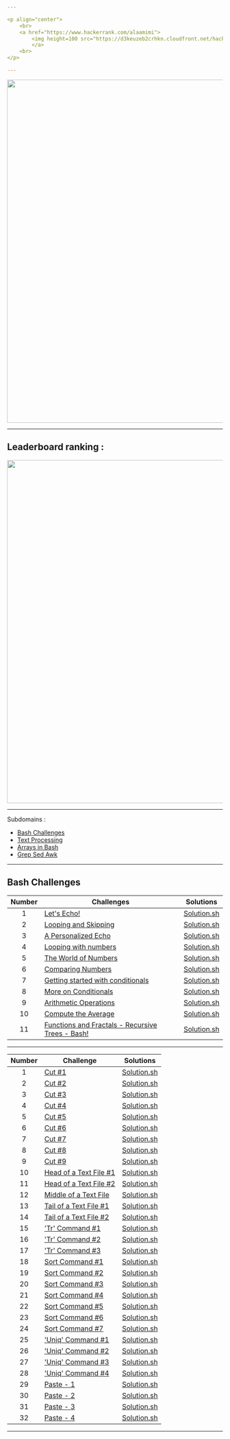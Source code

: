 ```yaml
---

<p align="center">  
	<br>
	<a href="https://www.hackerrank.com/alaamimi">
        <img height=100 src="https://d3keuzeb2crhkn.cloudfront.net/hackerrank/assets/styleguide/logo_wordmark-f5c5eb61ab0a154c3ed9eda24d0b9e31.svg"> 
    	</a>
	<br>
</p> 

---
```


</p>
<p align="center">
<img src="https://sweetcode.io/wp-content/uploads/2018/01/ascii_dog.gif" width="800">
</p>

---

## Leaderboard ranking :

</p>
<p align="center">
<img src="https://github.com/alaamimi/UnixShell-HackerRank-Assessements/blob/master/img/rank.JPG" width="800">
</p>

---

Subdomains :
 
* [Bash Challenges](https://www.hackerrank.com/domains/shell?filters%5Bsubdomains%5D%5B%5D=bash)
* [Text Processing](https://www.hackerrank.com/domains/shell?filters%5Bsubdomains%5D%5B%5D=textpro)
* [Arrays in Bash](https://www.hackerrank.com/domains/shell?filters%5Bsubdomains%5D%5B%5D=arrays-in-bash)
* [Grep Sed Awk](https://www.hackerrank.com/domains/shell?filters%5Bsubdomains%5D%5B%5D=grep-sed-awk)

---

## Bash Challenges

| Number | Challenges | Solutions |
|:------:|------------|:---------:|
| 1 |[Let's Echo!](https://www.hackerrank.com/challenges/bash-tutorials-lets-echo/problem) | [Solution.sh](https://github.com/alaamimi/UnixShell-HackerRank-Assessements/blob/master/Bash/lets_echo.sh)
| 2 |[Looping and Skipping](https://www.hackerrank.com/challenges/bash-tutorials---looping-and-skipping/problem) | [Solution.sh](https://github.com/alaamimi/UnixShell-HackerRank-Assessements/blob/master/Bash/looping_and_skipping.sh)
| 3 |[A Personalized Echo](https://www.hackerrank.com/challenges/bash-tutorials---a-personalized-echo/problem) | [Solution.sh](https://github.com/alaamimi/UnixShell-HackerRank-Assessements/tree/master/Bash)
| 4 |[Looping with numbers](https://www.hackerrank.com/challenges/bash-tutorials---looping-with-numbers/problem) |  [Solution.sh](https://github.com/alaamimi/UnixShell-HackerRank-Assessements/blob/master/Bash/looping_with_numbers.sh)
| 5 |[The World of Numbers](https://www.hackerrank.com/challenges/bash-tutorials---the-world-of-numbers/problem) | [Solution.sh](https://github.com/alaamimi/UnixShell-HackerRank-Assessements/blob/master/Bash/the_world_of_numbers.sh)
| 6 |[Comparing Numbers](https://www.hackerrank.com/challenges/bash-tutorials---comparing-numbers/problem) | [Solution.sh](https://github.com/alaamimi/UnixShell-HackerRank-Assessements/tree/master/Bash)
| 7 |[Getting started with conditionals](https://www.hackerrank.com/challenges/bash-tutorials---getting-started-with-conditionals/problem) | [Solution.sh](https://github.com/alaamimi/UnixShell-HackerRank-Assessements/blob/master/Bash/getting_started_with_conditionals.sh)
| 8 |[More on Conditionals](https://www.hackerrank.com/challenges/bash-tutorials---more-on-conditionals/problem) | [Solution.sh](https://github.com/alaamimi/UnixShell-HackerRank-Assessements/tree/master/Bash)
| 9 |[Arithmetic Operations](https://www.hackerrank.com/challenges/bash-tutorials---arithmetic-operations/problem) | [Solution.sh](https://github.com/alaamimi/UnixShell-HackerRank-Assessements/blob/master/Bash/arithmetic_operations.sh)
| 10|[Compute the Average](https://www.hackerrank.com/challenges/bash-tutorials---compute-the-average/problem) | [Solution.sh](https://github.com/alaamimi/UnixShell-HackerRank-Assessements/blob/master/Bash/compute_the_overage.sh)
| 11|[Functions and Fractals - Recursive Trees - Bash!](https://www.hackerrank.com/challenges/fractal-trees-all/problem) | [Solution.sh](https://github.com/alaamimi/UnixShell-HackerRank-Assessements/blob/master/Bash/functions_and_fractals_recursive_trees_bash.sh)


---

| Number | Challenge | Solutions |
|:------:|-----------|:---------:|
|1|[Cut #1](https://www.hackerrank.com/challenges/text-processing-cut-1/problem) | [Solution.sh](https://github.com/alaamimi/UnixShell-HackerRank-Assessements/blob/master/Text_processing/cut_1.sh) |
|2|[Cut #2](https://www.hackerrank.com/challenges/text-processing-cut-2/problem) | [Solution.sh](https://github.com/alaamimi/UnixShell-HackerRank-Assessements/blob/master/Text_processing/cut_2.sh) |
|3|[Cut #3](https://www.hackerrank.com/challenges/text-processing-cut-3/problem) | [Solution.sh](https://github.com/alaamimi/UnixShell-HackerRank-Assessements/blob/master/Text_processing/cut_3.sh) |
|4|[Cut #4](https://www.hackerrank.com/challenges/text-processing-cut-4/problem) | [Solution.sh](https://github.com/alaamimi/UnixShell-HackerRank-Assessements/blob/master/Text_processing/cut_4.sh) |
|5|[Cut #5](https://www.hackerrank.com/challenges/text-processing-cut-5/problem) | [Solution.sh](https://github.com/alaamimi/UnixShell-HackerRank-Assessements/blob/master/Text_processing/cut_5.sh) |
|6|[Cut #6](https://www.hackerrank.com/challenges/text-processing-cut-6/problem) | [Solution.sh](https://github.com/alaamimi/UnixShell-HackerRank-Assessements/blob/master/Text_processing/cut_6.sh) |
|7|[Cut #7](https://www.hackerrank.com/challenges/text-processing-cut-7/problem) | [Solution.sh](https://github.com/alaamimi/UnixShell-HackerRank-Assessements/blob/master/Text_processing/cut_7.sh) |
|8|[Cut #8](https://www.hackerrank.com/challenges/text-processing-cut-8/problem) | [Solution.sh](https://github.com/alaamimi/UnixShell-HackerRank-Assessements/blob/master/Text_processing/cut_8.sh) |
|9|[Cut #9](https://www.hackerrank.com/challenges/text-processing-cut-9/problem) | [Solution.sh](https://github.com/alaamimi/UnixShell-HackerRank-Assessements/blob/master/Text_processing/cut_9.sh) |
|10|[Head of a Text File #1](https://www.hackerrank.com/challenges/text-processing-head-1/problem) | [Solution.sh]() |
|11|[Head of a Text File #2](https://www.hackerrank.com/challenges/text-processing-head-2/problem) | [Solution.sh]() |
|12|[Middle of a Text File](https://www.hackerrank.com/challenges/text-processing-in-linux---the-middle-of-a-text-file/problem) | [Solution.sh]() |
|13|[Tail of a Text File #1](https://www.hackerrank.com/challenges/text-processing-tail-1/problem) | [Solution.sh](https://github.com/alaamimi/UnixShell-HackerRank-Assessements/blob/master/Text_processing/head_of_text_1.sh) |
|14|[Tail of a Text File #2](https://www.hackerrank.com/challenges/text-processing-tail-2/problem) | [Solution.sh](https://github.com/alaamimi/UnixShell-HackerRank-Assessements/blob/master/Text_processing/head_of_text_2.sh) |
|15|['Tr' Command #1](https://www.hackerrank.com/challenges/text-processing-tr-1/problem) | [Solution.sh]() |
|16|['Tr' Command #2](https://www.hackerrank.com/challenges/text-processing-tr-2/problem) | [Solution.sh]() |
|17|['Tr' Command #3](https://www.hackerrank.com/challenges/text-processing-tr-3/problem) | [Solution.sh]() |
|18|[Sort Command #1](https://www.hackerrank.com/challenges/text-processing-sort-1/problem) | [Solution.sh]() |
|19|[Sort Command #2](https://www.hackerrank.com/challenges/text-processing-sort-2/problem) | [Solution.sh]() |
|20|[Sort Command #3](https://www.hackerrank.com/challenges/text-processing-sort-3/problem) | [Solution.sh]() |
|21|[Sort Command #4](https://www.hackerrank.com/challenges/text-processing-sort-4/problem) | [Solution.sh]() |
|22|[Sort Command #5](https://www.hackerrank.com/challenges/text-processing-sort-5/problem) | [Solution.sh]() |
|23|[Sort Command #6](https://www.hackerrank.com/challenges/text-processing-sort-6/problem) | [Solution.sh]() |
|24|[Sort Command #7](https://www.hackerrank.com/challenges/text-processing-sort-7/problem) | [Solution.sh]() |
|25|['Uniq' Command #1](https://www.hackerrank.com/challenges/text-processing-in-linux-the-uniq-command-1/problem) | [Solution.sh]() |
|26|['Uniq' Command #2](https://www.hackerrank.com/challenges/text-processing-in-linux-the-uniq-command-2/problem) | [Solution.sh]() |
|27|['Uniq' Command #3](https://www.hackerrank.com/challenges/text-processing-in-linux-the-uniq-command-3/problem)| [Solution.sh]() |
|28|['Uniq' Command #4](https://www.hackerrank.com/challenges/text-processing-in-linux-the-uniq-command-4/problem) | [Solution.sh]() |
|29|[Paste - 1](https://www.hackerrank.com/challenges/paste-1/problem) | [Solution.sh]() |
|30|[Paste - 2](https://www.hackerrank.com/challenges/paste-2/problem) | [Solution.sh]() |
|31|[Paste - 3](https://www.hackerrank.com/challenges/paste-3/problem) | [Solution.sh]() |
|32|[Paste - 4](https://www.hackerrank.com/challenges/paste-4/problem) | [Solution.sh]() |

---